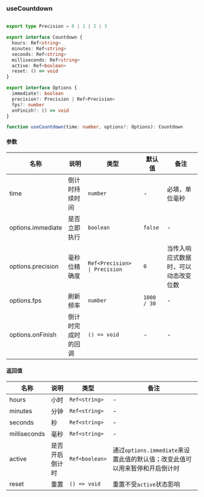 ### useCountdown

```ts

export type Precision = 0 | 1 | 2 | 3

export interface Countdown {
  hours: Ref<string>
  minutes: Ref<string>
  seconds: Ref<string>
  milliseconds: Ref<string>
  active: Ref<boolean>
  reset: () => void
}

export interface Options {
  immediate?: boolean
  precision?: Precision | Ref<Precision>
  fps?: number
  onFinish?: () => void
}

function useCountdown(time: number, options?: Options): Countdown
```

#### 参数

| 名称 | 说明 | 类型  | 默认值 | 备注 |
| --- | --- | --- | --- | --- |
| time | 倒计时持续时间 | `number` | - | 必填，单位毫秒 |
| options.immediate | 是否立即执行 | `boolean` | `false` | - |
| options.precision | 毫秒位精确度 | `Ref<Precision> \| Precision` | `0` | 当传入响应式数据时，可以动态改变位数 |
| options.fps | 刷新频率 | `number` | `1000 / 30` | - |
| options.onFinish | 倒计时完成时的回调 | `() => void` | - | - |

#### 返回值

| 名称 | 说明 | 类型  | 备注 |
| --- | --- | --- | --- |
| hours | 小时 | `Ref<string>`  | - |
| minutes | 分钟 | `Ref<string>` | - |
| seconds | 秒 | `Ref<string>` | - |
| milliseconds | 毫秒 | `Ref<string>` | - |
| active | 是否开启倒计时 | `Ref<boolean>` | 通过`options.immediate`来设置此值的默认值；改变此值可以用来暂停和开启倒计时 |
| reset | 重置 | `() => void` | 重置不受`active`状态影响 |
